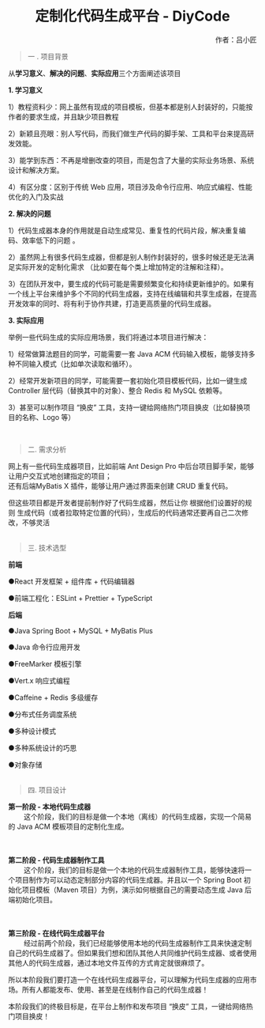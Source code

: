 
# <center>定制化代码生成平台 - DiyCode</center>
<div style="text-align:right">作者：吕小匠</div>



>一 . 项目背景
>
从**学习意义**、**解决的问题**、**实际应用**三个方面阐述该项目

**1. 学习意义**

1）教程资料少：网上虽然有现成的项目模板，但基本都是别人封装好的，只能按作者的要求生成，并且缺少项目教程

2）新颖且亮眼：别人写代码，而我们做生产代码的脚手架、工具和平台来提高研发效能。

3）能学到东西：不再是增删改查的项目，而是包含了大量的实际业务场景、系统设计和解决方案。

4）有区分度：区别于传统 Web 应用，项目涉及命令行应用、响应式编程、性能优化的入门及实战

**2. 解决的问题**

1）代码生成器本身的作用就是自动生成常见、重复性的代码片段，解决重复编码、效率低下的问题 。

2）虽然网上有很多代码生成器，但都是别人制作封装好的，很多时候还是无法满足实际开发的定制化需求 （比如要在每个类上增加特定的注解和注释）。

3）在团队开发中，要生成的代码可能是需要频繁变化和持续更新维护的。如果有一个线上平台来维护多个不同的代码生成器，支持在线编辑和共享生成器，在提高开发效率的同时、将有利于协作共建，打造更高质量的代码生成器。


**3. 实际应用**

举例一些代码生成的实际应用场景，我们将通过本项目进行解决：

1）经常做算法题目的同学，可能需要一套 Java ACM 代码输入模板，能够支持多种不同输入模式（比如单次读取和循环）。

2）经常开发新项目的同学，可能需要一套初始化项目模板代码，比如一键生成 Controller 层代码（替换其中的对象）、整合 Redis 和 MySQL 依赖等。

3）甚至可以制作项目 “换皮” 工具，支持一键给网络热门项目换皮（比如替换项目的名称、Logo 等）  

<br>


> 二. 需求分析
>
网上有一些代码生成器项目，比如前端 Ant Design Pro 中后台项目脚手架，能够让用户交互式地创建指定的项目；  
还有后端MyBatis X 插件，能够让用户通过界面来创建 CRUD 重复代码。

但这些项目都是开发者提前制作好了代码生成器，然后让你 根据他们设置好的规则 生成代码（或者拉取特定位置的代码），生成后的代码通常还要再自己二次修改，不够灵活  
<br>

> 三. 技术选型
>
**前端**

●React 开发框架 + 组件库 + 代码编辑器

●前端工程化：ESLint + Prettier + TypeScript

**后端**

●Java Spring Boot + MySQL + MyBatis Plus

●Java 命令行应用开发

●FreeMarker 模板引擎

●Vert.x 响应式编程

●Caffeine + Redis 多级缓存

●分布式任务调度系统

●多种设计模式

●多种系统设计的巧思

●对象存储  
<br>

> 四. 项目设计
>
**第一阶段 - 本地代码生成器**  
&nbsp;&nbsp;&nbsp;&nbsp;&nbsp;&nbsp;&nbsp;&nbsp;这个阶段，我们的目标是做一个本地（离线）的代码生成器，实现一个简易的 Java ACM 模板项目的定制化生成。  
<br>
<br>

**第二阶段 - 代码生成器制作工具**  
&nbsp;&nbsp;&nbsp;&nbsp;&nbsp;&nbsp;&nbsp;&nbsp;这个阶段，我们的目标是做一个本地的代码生成器制作工具，能够快速将一个项目制作为可以动态定制部分内容的代码生成器。并且以一个 Spring Boot 初始化项目模板（Maven 项目）为例，演示如何根据自己的需要动态生成 Java 后端初始化项目。
<br>
<br>
<br>

**第三阶段 - 在线代码生成器平台**  
&nbsp;&nbsp;&nbsp;&nbsp;&nbsp;&nbsp;&nbsp;&nbsp;经过前两个阶段，我们已经能够使用本地的代码生成器制作工具来快速定制自己的代码生成器了。但如果我们想和团队其他人共同维护代码生成器、或者使用其他人的代码生成器，通过本地文件互传的方式肯定就很麻烦了。

所以本阶段我们要打造一个在线代码生成器平台，可以理解为代码生成器的应用市场。所有人都能发布、使用、甚至是在线制作自己的代码生成器！

本阶段我们的终极目标是，在平台上制作和发布项目 “换皮” 工具，一键给网络热门项目换皮！

